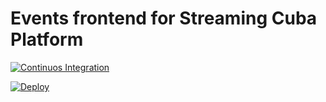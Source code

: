 # Events frontend for Streaming Cuba Platform

[![Continuos Integration](https://github.com/Streaming-Cuba/events-frontend/actions/workflows/ci.yml/badge.svg?branch=master)](https://github.com/Streaming-Cuba/events-frontend/actions/workflows/ci.yml)
  
  [![Deploy](https://github.com/Streaming-Cuba/events-frontend/actions/workflows/deploy-to-godaddy.yml/badge.svg?branch=master)](https://github.com/Streaming-Cuba/events-frontend/actions/workflows/deploy-to-godaddy.yml)
